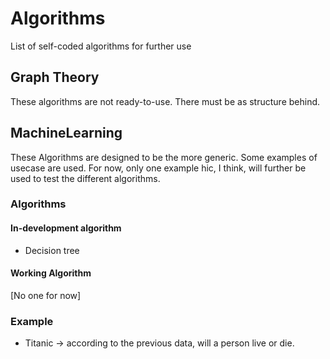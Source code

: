 # Algorithms
List of self-coded algorithms for further use

## Graph Theory
These algorithms are not ready-to-use. There must be as structure behind.

## MachineLearning
These Algorithms are designed to be the more generic. Some examples of usecase are used.
For now, only one example hic, I think, will further be used to test the different algorithms.

### Algorithms

#### In-development algorithm

* Decision tree

#### Working Algorithm

[No one for now]

### Example

* Titanic -> according to the previous data, will a person live or die.

